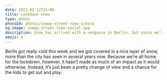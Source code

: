 ```yaml
---
date: 2021-02-12T21:00
title: Lockdown snow
type: photo
photoId: photos/snowy-street-view_ss4sco
og-image: snowy-street-view-social.jpg
description: Snow has arrived with a vengance in Berlin, but since we’re in lockdown, it doesn’t matter much.
emoji: ❄️
---
```


Berlin got really cold this week and we got covered in a nice layer of snow, more than the city has seen in several years now. Because we’re all home for the lockdown, however, it hasn’t made as much of an impact as it would otherwise. Instead, it’s just been a pretty change of view and a chance for the kids to get out and play.
